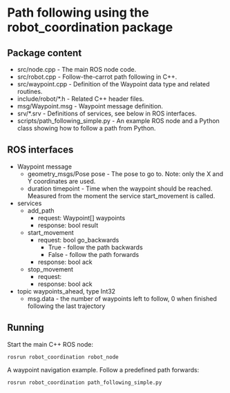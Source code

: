 # Path following using the robot_coordination package

## Package content
- src/node.cpp - The main ROS node code.
- src/robot.cpp - Follow-the-carrot path following in C++.
- src/waypoint.cpp - Definition of the Waypoint data type and related routines.
- include/robot/*.h - Related C++ header files. 
- msg/Waypoint.msg - Waypoint message definition.
- srv/*.srv - Definitions of services, see below in ROS interfaces.
- scripts/path_following_simple.py - An example ROS node and a Python class showing how to follow a path from Python.

## ROS interfaces
- Waypoint message
    - geometry_msgs/Pose pose - The pose to go to. Note: only the X and Y coordinates are used.
    - duration timepoint - Time when the waypoint should be reached. Measured from the moment the service start_movement is called.  
- services
    - add_path 
        - request: Waypoint[] waypoints
        - response: bool result
    - start_movement
        - request: bool go_backwards
            - True - follow the path backwards
            - False - follow the path forwards
        - response: bool ack
    - stop_movement
        - request: 
        - response: bool ack
- topic waypoints_ahead, type Int32
    - msg.data - the number of waypoints left to follow, 0 when finished following the last trajectory

## Running
Start the main C++ ROS node:
```
rosrun robot_coordination robot_node
```
A waypoint navigation example. Follow a predefined path forwards:
```
rosrun robot_coordination path_following_simple.py
```
